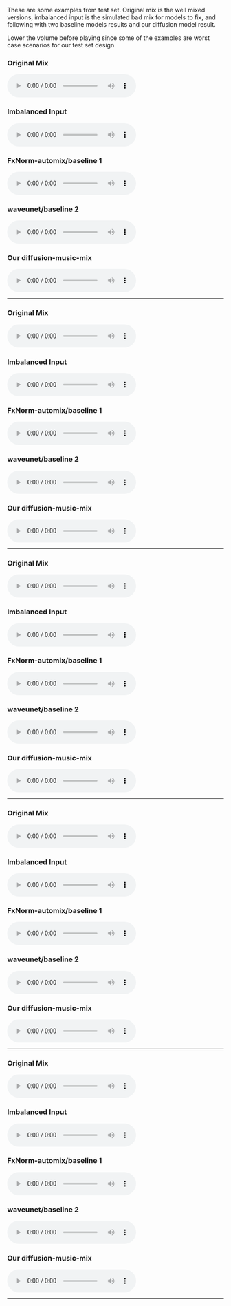 <p>These are some examples from test set. Original mix is the well mixed versions, imbalanced input is the simulated bad mix for models to fix, and following with two baseline models results and our diffusion model result. </p>
<p>Lower the volume before playing since some of the examples are worst case scenarios for our test set design.</p>

<h3>Original Mix</h3>
<audio controls>
    <source src="Dreamers Of The Ghetto - Heavy Love\mixture.wav" type="audio/wav">
    Your browser does not support the audio element.
</audio>

<h3>Imbalanced Input</h3>
<audio controls>
    <source src="Dreamers Of The Ghetto - Heavy Love\mix_twisted.wav" type="audio/wav">
    Your browser does not support the audio element.
</audio>

<h3>FxNorm-automix/baseline 1</h3>
<audio controls>
    <source src="Dreamers Of The Ghetto - Heavy Love\fxnorm.wav" type="audio/wav">
    Your browser does not support the audio element.
</audio>


<h3>waveunet/baseline 2</h3>
<audio controls>
    <source src="Dreamers Of The Ghetto - Heavy Love\mix_waveu.wav" type="audio/wav">
    Your browser does not support the audio element.
</audio>

<h3>Our diffusion-music-mix</h3>
<audio controls>
    <source src="Dreamers Of The Ghetto - Heavy Love\master.wav" type="audio/wav">
    Your browser does not support the audio element.
</audio>

<hr> 


<h3>Original Mix</h3>
<audio controls>
    <source src="Meaxic - Take A Step\mixture.wav" type="audio/wav">
    Your browser does not support the audio element.
</audio>

<h3>Imbalanced Input</h3>
<audio controls>
    <source src="Meaxic - Take A Step\mix_twisted.wav" type="audio/wav">
    Your browser does not support the audio element.
</audio>

<h3>FxNorm-automix/baseline 1</h3>
<audio controls>
    <source src="Meaxic - Take A Step\fxnorm.wav" type="audio/wav">
    Your browser does not support the audio element.
</audio>


<h3>waveunet/baseline 2</h3>
<audio controls>
    <source src="Meaxic - Take A Step\mix_waveu.wav" type="audio/wav">
    Your browser does not support the audio element.
</audio>

<h3>Our diffusion-music-mix</h3>
<audio controls>
    <source src="Meaxic - Take A Step\master.wav" type="audio/wav">
    Your browser does not support the audio element.
</audio>

<hr> 


<h3>Original Mix</h3>
<audio controls>
    <source src="PR - Happy Daze\mixture.wav" type="audio/wav">
    Your browser does not support the audio element.
</audio>

<h3>Imbalanced Input</h3>
<audio controls>
    <source src="PR - Happy Daze\mix_twisted.wav" type="audio/wav">
    Your browser does not support the audio element.
</audio>

<h3>FxNorm-automix/baseline 1</h3>
<audio controls>
    <source src="PR - Happy Daze\fxnorm.wav" type="audio/wav">
    Your browser does not support the audio element.
</audio>


<h3>waveunet/baseline 2</h3>
<audio controls>
    <source src="PR - Happy Daze\mix_waveu.wav" type="audio/wav">
    Your browser does not support the audio element.
</audio>

<h3>Our diffusion-music-mix</h3>
<audio controls>
    <source src="PR - Happy Daze\master.wav" type="audio/wav">
    Your browser does not support the audio element.
</audio>

<hr> 


<h3>Original Mix</h3>
<audio controls>
    <source src="Alexander Ross - Goodbye Bolero\mixture.wav" type="audio/wav">
    Your browser does not support the audio element.
</audio>

<h3>Imbalanced Input</h3>
<audio controls>
    <source src="Alexander Ross - Goodbye Bolero\mix_twisted.wav" type="audio/wav">
    Your browser does not support the audio element.
</audio>

<h3>FxNorm-automix/baseline 1</h3>
<audio controls>
    <source src="Alexander Ross - Goodbye Bolero\fxnorm.wav" type="audio/wav">
    Your browser does not support the audio element.
</audio>


<h3>waveunet/baseline 2</h3>
<audio controls>
    <source src="Alexander Ross - Goodbye Bolero\mix_waveu.wav" type="audio/wav">
    Your browser does not support the audio element.
</audio>

<h3>Our diffusion-music-mix</h3>
<audio controls>
    <source src="Alexander Ross - Goodbye Bolero\master.wav" type="audio/wav">
    Your browser does not support the audio element.
</audio>

<hr> 



<h3>Original Mix</h3>
<audio controls>
    <source src="Enda Reilly - Cur An Long Ag Seol\mixture.wav" type="audio/wav">
    Your browser does not support the audio element.
</audio>

<h3>Imbalanced Input</h3>
<audio controls>
    <source src="Enda Reilly - Cur An Long Ag Seol\mix_twisted.wav" type="audio/wav">
    Your browser does not support the audio element.
</audio>

<h3>FxNorm-automix/baseline 1</h3>
<audio controls>
    <source src="Enda Reilly - Cur An Long Ag Seol\fxnorm.wav" type="audio/wav">
    Your browser does not support the audio element.
</audio>


<h3>waveunet/baseline 2</h3>
<audio controls>
    <source src="Enda Reilly - Cur An Long Ag Seol\mix_waveu.wav" type="audio/wav">
    Your browser does not support the audio element.
</audio>

<h3>Our diffusion-music-mix</h3>
<audio controls>
    <source src="Enda Reilly - Cur An Long Ag Seol\master.wav" type="audio/wav">
    Your browser does not support the audio element.
</audio>

<hr> 

